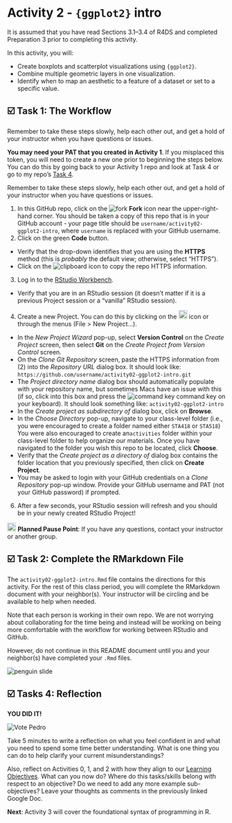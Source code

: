 Activity 2 - `{ggplot2}` intro
================

It is assumed that you have read Sections 3.1–3.4 of R4DS and completed
Preparation 3 prior to completing this activity.

In this activity, you will:

-   Create boxplots and scatterplot visualizations using `{ggplot2}`.
-   Combine multiple geometric layers in one visualization.
-   Identify when to map an aesthetic to a feature of a dataset or set
    to a specific value.

## ☑️ Task 1: The Workflow

Remember to take these steps slowly, help each other out, and get a hold
of your instructor when you have questions or issues.

**You may need your PAT that you created in Activity 1**. If you
misplaced this token, you will need to create a new one prior to
beginning the steps below. You can do this by going back to your
Activity 1 repo and look at Task 4 or go to my repo’s [Task
4](https://github.com/gvsu-sta518/activity01-rmarkdown#%EF%B8%8F-tasks-4-connect-rstudio-and-github).

Remember to take these steps slowly, help each other out, and get a hold
of your instructor when you have questions or issues.

1.  In this GitHub repo, click on the ![fork](README-img/fork-icon.png)
    **Fork** icon near the upper-right-hand corner. You should be taken
    a copy of this repo that is in your GitHub account - your page title
    should be `username/activity02-ggplot2-intro`, where `username` is
    replaced with your GitHub username.
2.  Click on the green **Code** button.

-   Verify that the drop-down identifies that you are using the
    **HTTPS** method (this is *probably* the default view; otherwise,
    select “HTTPS”).
-   Click on the ![clipboard](README-img/clipboard-icon.png) icon to
    copy the repo HTTPS information.

3.  Log in to the [RStudio Workbench](https://rstudio.gvsu.edu/).

-   Verify that you are in an RStudio session (it doesn’t matter if it
    is a previous Project session or a “vanilla” RStudio session).

4.  Create a new Project. You can do this by clicking on the
    <img src="README-img/new-project-icon.png" alt="new project" width = "20"/>
    icon or through the menus (File > New Project…).

-   In the *New Project Wizard* pop-up, select **Version Control** on
    the *Create Project* screen, then select **Git** on the *Create
    Project from Version Control* screen.
-   On the *Clone Git Repository* screen, paste the HTTPS information
    from (2) into the *Repository URL* dialog box. It should look like:
    `https://github.com/username/activity02-ggplot2-intro.git`
-   The *Project directory name* dialog box should automatically
    populate with your repository name, but sometimes Macs have an issue
    with this (if so, click into this box and press the ![command
    key](README-img/command-key-icon.png) command key on your keyboard).
    It should look something like: `activity02-ggplot2-intro`
-   In the *Create project as subdirectory of* dialog box, click on
    **Browse**.
-   In the *Choose Directory* pop-up, navigate to your class-level
    folder (i.e., you were encouraged to create a folder named either
    `STA418` or `STA518`) You were also encouraged to create
    an`activities` folder within your class-level folder to help
    organize our materials. Once you have navigated to the folder you
    wish this repo to be located, click **Choose**.
-   Verify that the *Create project as a directory of* dialog box
    contains the folder location that you previously specified, then
    click on **Create Project**.
-   You may be asked to login with your GitHub credentials on a *Clone
    Repository* pop-up window. Provide your GitHub username and PAT (not
    your GitHub password) if prompted.

6.  After a few seconds, your RStudio session will refresh and you
    should be in your newly created RStudio Project!

<img src="README-img/noun_pause.png" alt="pause" width = "20"/>
<b>Planned Pause Point</b>: If you have any questions, contact your
instructor or another group.

## ☑️ Task 2: Complete the RMarkdown File

The `activity02-ggplot2-intro.Rmd` file contains the directions for this
activity. For the rest of this class period, you will complete the
RMarkdown document with your neighbor(s). Your instructor will be
circling and be available to help when needed.

Note that each person is working in their own repo. We are not worrying
about collaborating for the time being and instead will be working on
being more comfortable with the workflow for working between RStudio and
GitHub.

However, do not continue in this README document until you and your
neighbor(s) have completed your `.Rmd` files.

![penguin
slide](https://media.giphy.com/media/BvBEozfsXWWHe/giphy.gif "Penguin slips on ice.")

## ☑️ Tasks 4: Reflection

**YOU DID IT!**

![Vote
Pedro](https://media.giphy.com/media/JJGUejl0pLcRy/giphy.gif?cid=ecf05e474lnk2fbfl0rneodyg95rf1kij3zbsieh46p1cqyb&rid=giphy.gif&ct=g)

Take 5 minutes to write a reflection on what you feel confident in and
what you need to spend some time better understanding. What is one thing
you can do to help clarify your current misunderstandings?

Also, reflect on Activities 0, 1, and 2 with how they align to our
[Learning
Objectives](https://docs.google.com/document/d/1vUo-GudmRnxBKLNijjh7yJwR4d1-J69TghWlyAV9qbs/edit?usp=sharing).
What can you now do? Where do this tasks/skills belong with respect to
an objective? Do we need to add any more example sub-objectives? Leave
your thoughts as comments in the previously linked Google Doc.

**Next**: Activity 3 will cover the foundational syntax of programming
in R.

